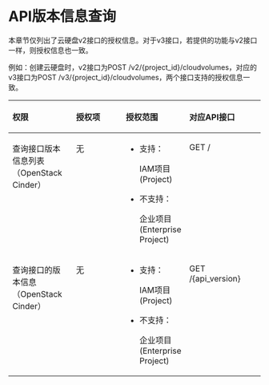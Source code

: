 # API版本信息查询<a name="ZH-CN_TOPIC_0171719932"></a>

本章节仅列出了云硬盘v2接口的授权信息。对于v3接口，若提供的功能与v2接口一样，则授权信息也一致。

例如：创建云硬盘时，v2接口为POST /v2/\{project\_id\}/cloudvolumes，对应的v3接口为POST /v3/\{project\_id\}/cloudvolumes，两个接口支持的授权信息一致。

<a name="table1331719418287"></a>
<table><thead align="left"><tr id="zh-cn_topic_0103526772_row103171646287"><th class="cellrowborder" valign="top" width="25.532553255325535%" id="mcps1.1.5.1.1"><p id="zh-cn_topic_0103526772_p153189416282"><a name="zh-cn_topic_0103526772_p153189416282"></a><a name="zh-cn_topic_0103526772_p153189416282"></a>权限</p>
</th>
<th class="cellrowborder" valign="top" width="21.31213121312131%" id="mcps1.1.5.1.2"><p id="zh-cn_topic_0103526772_p931834172816"><a name="zh-cn_topic_0103526772_p931834172816"></a><a name="zh-cn_topic_0103526772_p931834172816"></a>授权项</p>
</th>
<th class="cellrowborder" valign="top" width="22.572257225722574%" id="mcps1.1.5.1.3"><p id="zh-cn_topic_0103526772_p731814452814"><a name="zh-cn_topic_0103526772_p731814452814"></a><a name="zh-cn_topic_0103526772_p731814452814"></a>授权范围</p>
</th>
<th class="cellrowborder" valign="top" width="30.583058305830583%" id="mcps1.1.5.1.4"><p id="zh-cn_topic_0103526772_p1317114142817"><a name="zh-cn_topic_0103526772_p1317114142817"></a><a name="zh-cn_topic_0103526772_p1317114142817"></a>对应API接口</p>
</th>
</tr>
</thead>
<tbody><tr id="zh-cn_topic_0103526772_row133414414280"><td class="cellrowborder" valign="top" width="25.532553255325535%" headers="mcps1.1.5.1.1 "><p id="zh-cn_topic_0103526772_p1934254112819"><a name="zh-cn_topic_0103526772_p1934254112819"></a><a name="zh-cn_topic_0103526772_p1934254112819"></a>查询接口版本信息列表（OpenStack Cinder）</p>
</td>
<td class="cellrowborder" valign="top" width="21.31213121312131%" headers="mcps1.1.5.1.2 "><p id="zh-cn_topic_0103526772_p1634274142812"><a name="zh-cn_topic_0103526772_p1634274142812"></a><a name="zh-cn_topic_0103526772_p1634274142812"></a>无</p>
</td>
<td class="cellrowborder" valign="top" width="22.572257225722574%" headers="mcps1.1.5.1.3 "><a name="zh-cn_topic_0103526772_ul15342449284"></a><a name="zh-cn_topic_0103526772_ul15342449284"></a><ul id="zh-cn_topic_0103526772_ul15342449284"><li>支持：<p id="zh-cn_topic_0103526772_zh-cn_topic_0103526772_p48451412122317"><a name="zh-cn_topic_0103526772_zh-cn_topic_0103526772_p48451412122317"></a><a name="zh-cn_topic_0103526772_zh-cn_topic_0103526772_p48451412122317"></a>IAM项目(Project)</p>
</li><li>不支持：<p id="zh-cn_topic_0103526772_zh-cn_topic_0103526772_p69718230159"><a name="zh-cn_topic_0103526772_zh-cn_topic_0103526772_p69718230159"></a><a name="zh-cn_topic_0103526772_zh-cn_topic_0103526772_p69718230159"></a>企业项目(Enterprise Project)</p>
</li></ul>
</td>
<td class="cellrowborder" valign="top" width="30.583058305830583%" headers="mcps1.1.5.1.4 "><p id="zh-cn_topic_0103526772_p43411146283"><a name="zh-cn_topic_0103526772_p43411146283"></a><a name="zh-cn_topic_0103526772_p43411146283"></a>GET /</p>
</td>
</tr>
<tr id="zh-cn_topic_0103526772_row734315442811"><td class="cellrowborder" valign="top" width="25.532553255325535%" headers="mcps1.1.5.1.1 "><p id="zh-cn_topic_0103526772_p234314411288"><a name="zh-cn_topic_0103526772_p234314411288"></a><a name="zh-cn_topic_0103526772_p234314411288"></a>查询接口的版本信息（OpenStack Cinder）</p>
</td>
<td class="cellrowborder" valign="top" width="21.31213121312131%" headers="mcps1.1.5.1.2 "><p id="zh-cn_topic_0103526772_p134311482810"><a name="zh-cn_topic_0103526772_p134311482810"></a><a name="zh-cn_topic_0103526772_p134311482810"></a>无</p>
</td>
<td class="cellrowborder" valign="top" width="22.572257225722574%" headers="mcps1.1.5.1.3 "><a name="zh-cn_topic_0103526772_ul83430413283"></a><a name="zh-cn_topic_0103526772_ul83430413283"></a><ul id="zh-cn_topic_0103526772_ul83430413283"><li>支持：<p id="zh-cn_topic_0103526772_zh-cn_topic_0103526772_p48451412122317_1"><a name="zh-cn_topic_0103526772_zh-cn_topic_0103526772_p48451412122317_1"></a><a name="zh-cn_topic_0103526772_zh-cn_topic_0103526772_p48451412122317_1"></a>IAM项目(Project)</p>
</li><li>不支持：<p id="zh-cn_topic_0103526772_zh-cn_topic_0103526772_p69718230159_1"><a name="zh-cn_topic_0103526772_zh-cn_topic_0103526772_p69718230159_1"></a><a name="zh-cn_topic_0103526772_zh-cn_topic_0103526772_p69718230159_1"></a>企业项目(Enterprise Project)</p>
</li></ul>
</td>
<td class="cellrowborder" valign="top" width="30.583058305830583%" headers="mcps1.1.5.1.4 "><p id="zh-cn_topic_0103526772_p193431342281"><a name="zh-cn_topic_0103526772_p193431342281"></a><a name="zh-cn_topic_0103526772_p193431342281"></a>GET /{api_version}</p>
</td>
</tr>
</tbody>
</table>

